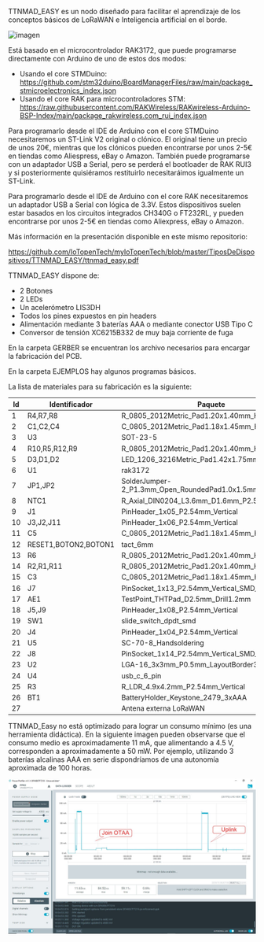 TTNMAD_EASY es un nodo diseñado para facilitar el aprendizaje de los conceptos básicos de LoRaWAN e Inteligencia artificial en el borde.

![imagen](https://github.com/IoTopenTech/myIoTopenTech/assets/52624907/bcb1443b-9dc0-4018-ab18-bec7b6d9d070)

Está basado en el microcontrolador RAK3172, que puede programarse directamente con Arduino de uno de estos dos modos:

* Usando el core STMDuino: https://github.com/stm32duino/BoardManagerFiles/raw/main/package_stmicroelectronics_index.json
* Usando el core RAK para microcontroladores STM: https://raw.githubusercontent.com/RAKWireless/RAKwireless-Arduino-BSP-Index/main/package_rakwireless.com_rui_index.json

Para programarlo desde el IDE de Arduino con el core STMDuino necesitaremos un ST-Link V2 original o clónico. El original tiene un precio de unos 20€, mientras que los clónicos pueden encontrarse por unos 2-5€ en tiendas como Aliespress, eBay o Amazon. También puede programarse con un adaptador USB a Serial, pero se perderá el bootloader de RAK RUI3 y si posteriormente quisiéramos restituirlo necesitaráimos igualmente un ST-Link.


Para programarlo desde el IDE de Arduino con el core RAK necesitaremos un adaptador USB a Serial con lógica de 3.3V. Estos dispositivos suelen estar basados en los circuitos integrados CH340G o FT232RL, y pueden encontrarse por unos 2-5€ en tiendas como Aliexpress, eBay o Amazon.

Más información en la presentación disponible en este mismo repositorio:

https://github.com/IoTopenTech/myIoTopenTech/blob/master/TiposDeDispositivos/TTNMAD_EASY/ttnmad_easy.pdf

TTNMAD_EASY dispone de:

* 2 Botones
* 2 LEDs
* Un acelerómetro LIS3DH
* Todos los pines expuestos en pin headers
* Alimentación mediante 3 baterías AAA o mediante conector USB Tipo C
* Conversor de tensión XC6215B332 de muy baja corriente de fuga

En la carpeta GERBER se encuentran los archivo necesarios para encargar la fabricación del PCB.

En la carpeta EJEMPLOS hay algunos programas básicos.

La lista de materiales para su fabricación es la siguiente:

| Id | Identificador | Paquete | Cantidad | Identificación | 
|----|---------------|---------|----------|----------------|
| 1 | R4,R7,R8 | R_0805_2012Metric_Pad1.20x1.40mm_HandSolder | 3 | 4.7k | 
| 2 | C1,C2,C4 | C_0805_2012Metric_Pad1.18x1.45mm_HandSolder | 3 | 100n | 
| 3 | U3 | SOT-23-5 | 1 | XC6215B332MR | 
| 4 | R10,R5,R12,R9 | R_0805_2012Metric_Pad1.20x1.40mm_HandSolder | 4 | 10k | 
| 5 | D3,D1,D2 | LED_1206_3216Metric_Pad1.42x1.75mm_HandSolder | 3 | LED | 
| 6 | U1 | rak3172 | 1 | rak3172 | 
| 7 | JP1,JP2 | SolderJumper-2_P1.3mm_Open_RoundedPad1.0x1.5mm | 2 | SolderJumper_2_Open | 
| 8 | NTC1 | R_Axial_DIN0204_L3.6mm_D1.6mm_P2.54mm_Vertical | 1 | Thermistor_NTC | 
| 9 | J1 | PinHeader_1x05_P2.54mm_Vertical | 1 | Conn_01x05 | 
| 10 | J3,J2,J11 | PinHeader_1x06_P2.54mm_Vertical | 3 | Conn_01x06 | 
| 11 | C5 | C_0805_2012Metric_Pad1.18x1.45mm_HandSolder | 1 | 10u | 
| 12 | RESET1,BOTON2,BOTON1 | tact_6mm | 3 | SW_SPST | 
| 13 | R6 | R_0805_2012Metric_Pad1.20x1.40mm_HandSolder | 1 | 8.2k | 
| 14 | R2,R1,R11 | R_0805_2012Metric_Pad1.20x1.40mm_HandSolder | 3 | 100ohm | 
| 15 | C3 | C_0805_2012Metric_Pad1.18x1.45mm_HandSolder | 1 | 1u | 
| 16 | J7 | PinSocket_1x13_P2.54mm_Vertical_SMD_Pin1Left | 1 | Conn_01x13 | 
| 17 | AE1 | TestPoint_THTPad_D2.5mm_Drill1.2mm | 1 | Antenna | 
| 18 | J5,J9 | PinHeader_1x08_P2.54mm_Vertical | 2 | Conn_01x06 | 
| 19 | SW1 | slide_switch_dpdt_smd | 1 | SW_Push_DPDT | 
| 20 | J4 | PinHeader_1x04_P2.54mm_Vertical | 1 | HTU21D | 
| 21 | U5 | SC-70-8_Handsoldering | 1 | tps2116 | 
| 22 | J8 | PinSocket_1x14_P2.54mm_Vertical_SMD_Pin1Left | 1 | Conn_01x14 | 
| 23 | U2 | LGA-16_3x3mm_P0.5mm_LayoutBorder3x5y | 1 | LIS3DH | 
| 24 | U4 | usb_c_6_pin | 1 | usb_c_6_pin_jfmateos | 
| 25 | R3 | R_LDR_4.9x4.2mm_P2.54mm_Vertical | 1 | R_Photo | 
| 26 | BT1 | BatteryHolder_Keystone_2479_3xAAA | 1 | Battery | 
| 27 |  | Antena externa LoRaWAN | 1 |  | 

TTNMAD_Easy no está optimizado para lograr un consumo mínimo (es una herramienta didáctica). En la siguiente imagen pueden observarse que el consumo medio es aproximadamente 11 mA, que alimentando a 4.5 V, corresponden a aproximadamente a 50 mW. Por ejemplo, utilizando 3 baterías alcalinas AAA en serie dispondríamos de una autonomía aproximada de 100 horas.

![imagen](./consumo_ttnmad_easy.jpg)
